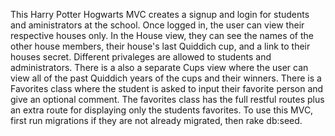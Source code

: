 This Harry Potter Hogwarts MVC creates a signup and login for students and aministrators at the school. Once logged in, the user can view their respective houses only. In the House view, they can see the names of the other house members, their house's last Quiddich cup, and a link to their houses secret. Different privaleges are allowed to students and administrators. There is a also a separate Cups view where the user can view all of the past Quiddich years of the cups and their winners. There is a Favorites class where the student is asked to input their favorite person and give an optional comment. The favorites class has the full restful routes plus an extra route for displaying only the students favorites.
To use this MVC, first run migrations if they are not already migrated, then rake db:seed.